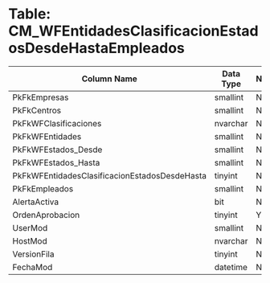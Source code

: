 # Table: CM_WFEntidadesClasificacionEstadosDesdeHastaEmpleados

| Column Name | Data Type | Nullable |
|-------------|-----------|----------|
| PkFkEmpresas | smallint | NO |
| PkFkCentros | smallint | NO |
| PkFkWFClasificaciones | nvarchar | NO |
| PkFkWFEntidades | smallint | NO |
| PkFkWFEstados_Desde | smallint | NO |
| PkFkWFEstados_Hasta | smallint | NO |
| PkFkWFEntidadesClasificacionEstadosDesdeHasta | tinyint | NO |
| PkFkEmpleados | smallint | NO |
| AlertaActiva | bit | NO |
| OrdenAprobacion | tinyint | YES |
| UserMod | smallint | NO |
| HostMod | nvarchar | NO |
| VersionFila | tinyint | NO |
| FechaMod | datetime | NO |
